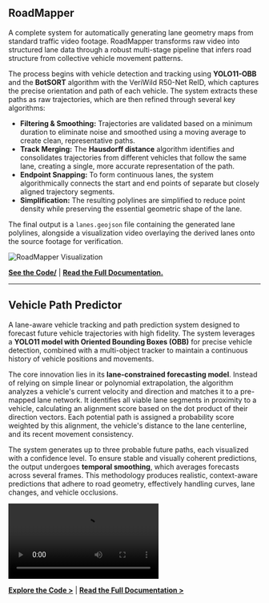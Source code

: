 
## RoadMapper

A complete system for automatically generating lane geometry maps from standard traffic video footage. RoadMapper transforms raw video into structured lane data through a robust multi-stage pipeline that infers road structure from collective vehicle movement patterns.

The process begins with vehicle detection and tracking using **YOLO11-OBB** and the **BotSORT** algorithm with the VeriWild R50-Net ReID, which captures the precise orientation and path of each vehicle. The system extracts these paths as raw trajectories, which are then refined through several key algorithms:
* **Filtering & Smoothing:** Trajectories are validated based on a minimum duration to eliminate noise and smoothed using a moving average to create clean, representative paths.
* **Track Merging:** The **Hausdorff distance** algorithm identifies and consolidates trajectories from different vehicles that follow the same lane, creating a single, more accurate representation of the path.
* **Endpoint Snapping:** To form continuous lanes, the system algorithmically connects the start and end points of separate but closely aligned trajectory segments.
* **Simplification:** The resulting polylines are simplified to reduce point density while preserving the essential geometric shape of the lane.

The final output is a `lanes.geojson` file containing the generated lane polylines, alongside a visualization video overlaying the derived lanes onto the source footage for verification.

![RoadMapper Visualization](./visuals/LaneVisualisation.png)

[**See the Code/**](./RoadMapper/) | [**Read the Full Documentation.**](./RoadMapper/ReadMe.md)

---

## Vehicle Path Predictor

A lane-aware vehicle tracking and path prediction system designed to forecast future vehicle trajectories with high fidelity. The system leverages a **YOLO11 model with Oriented Bounding Boxes (OBB)** for precise vehicle detection, combined with a multi-object tracker to maintain a continuous history of vehicle positions and movements.

The core innovation lies in its **lane-constrained forecasting model**. Instead of relying on simple linear or polynomial extrapolation, the algorithm analyzes a vehicle's current velocity and direction and matches it to a pre-mapped lane network. It identifies all viable lane segments in proximity to a vehicle, calculating an alignment score based on the dot product of their direction vectors. Each potential path is assigned a probability score weighted by this alignment, the vehicle's distance to the lane centerline, and its recent movement consistency.

The system generates up to three probable future paths, each visualized with a confidence level. To ensure stable and visually coherent predictions, the output undergoes **temporal smoothing**, which averages forecasts across several frames. This methodology produces realistic, context-aware predictions that adhere to road geometry, effectively handling curves, lane changes, and vehicle occlusions.

![Vehicle Path Predictor Visualization](./visuals/TrajectoryPredictions.mp4)

[**Explore the Code >**](./VehiclePathPredictorV1/) | [**Read the Full Documentation >**](./VehiclePathPredictorV1/ReadMe.md)
